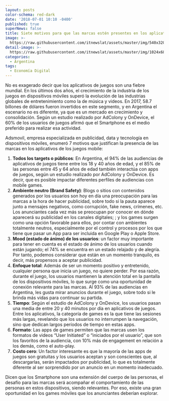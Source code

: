 ```yaml
---
layout: posts
color-schema: red-dark
date: '2018-07-01 10:10 -0400'
published: true
superNews: false
title: Siete motivos para que las marcas estén presentes en los aplicativos de juegos
image: >-
  https://raw.githubusercontent.com/itnewslat/assets/master/img/540x320/Juegos-p.jpg
detail-image: >-
  https://raw.githubusercontent.com/itnewslat/assets/master/img/1024x680/Juegos-g.jpg
categories:
  - Argentina
tags:
  - Economía Digital
---
```

No es exagerado decir que los aplicativos de juegos son una fiebre mundial. En los últimos dos años, el crecimiento de la industria de los juegos en dispositivos móviles superó la evolución de las industrias globales de entretenimiento como la de música y videos. En 2017, 58.7 billones de dólares fueron invertidos en este segmento, y en Argentina el escenario no es diferente, ya que es un mercado en crecimiento y consolidación. Según un estudio realizado por AdColony y OnDevice, el 60% de los usuarios de juegos afirmó que el Smartphone es el medio preferido para realizar esa actividad. 

Adsmovil, empresa especializada en publicidad, data y tecnología en dispositivos móviles, enumeró 7 motivos que justifican la presencia de las marcas en los aplicativos de los juegos mobile:

1. **Todos los targets o públicos**: En Argentina, el 94% de las audiencias de aplicativos de juegos tiene entre los 18 y 40 años de edad, y el 85% de las personas entre 45 y 64 años de edad también interactúa con apps de juegos, según un estudio realizado por AdColony y OnDevice. Es decir, que es posible impactar diferentes perfiles de audiencias con mobile games. 
2. **Ambiente neutro (Brand Safety)**: Blogs o sitios con contenidos generados por los usuarios son hoy en día una preocupación para las marcas a la hora de hacer publicidad, sobre todo si la pauta aparece junto a mensajes negativos, como corrupción, fake news, crímenes, etc. Los anunciantes cada vez más se preocupan por conocer en dónde aparecerá su publicidad en los canales digitales; ; y los games surgen como una opción favorable para ellos, por contar con ambientes totalmente neutros, especialmente por el control y procesos por los que tiene que pasar un App para ser incluida en Google Play o Apple Store.
3. **Mood (estado de ánimo) de los usuarios**: un factor muy importante para tener en cuenta es el estado de ánimo de los usuarios cuando están jugando; el 74% se encuentra en un estado relajado y de alegría. Por tanto, podemos considerar que están en un momento tranquilo, es decir, más propensos a aceptar publicidad.
4. **Enfoque total**: Además de ser un momento positivo y entretenido, cualquier persona que inicia un juego, no quiere perder. Por esa razón, durante el juego, los usuarios mantienen la atención total en la pantalla de los dispositivos móviles, lo que surge como una oportunidad de conexión relevante para las marcas. Al  93% de las audiencias en Argentina, les gusta mirar anuncios durante el juego, sobre todo si le brinda más vidas para continuar su partida.
5. **Tiempo**: Según el estudio de AdColony y OnDevice, los usuarios pasan una media de entre 20 y 40 minutos por día en aplicativos de juegos. Entre los aplicativos, la categoría de games es la que tiene las sesiones más largas, revelando que los usuarios no interrumpen la navegación, sino que dedican largos períodos de tiempo en estas apps.
6. **Formato**: Las apps de games permiten que las marcas usen los formatos de videos  “User Initiated” o “iniciados por el usuario”, que son los favoritos de la audiencia, con 10% más de engagement en relación a los demás, como el auto-play.
7. **Costo cero**: Un factor interesante es que la mayoría de las apps de juegos son gratuitas y los usuarios aceptan y son conscientes que, al descargarlas, serán impactados por publicidad, lo que es totalmente diferente al ser sorprendido por un anuncio en un momento inadecuado.

Dicen que los Smartphone son una extensión del cuerpo de las personas, el desafío para las marcas será acompañar el comportamiento de las personas en estos dispositivos, siendo relevantes. Por eso, existe una gran oportunidad en los games móviles que los anunciantes deberían explorar. 